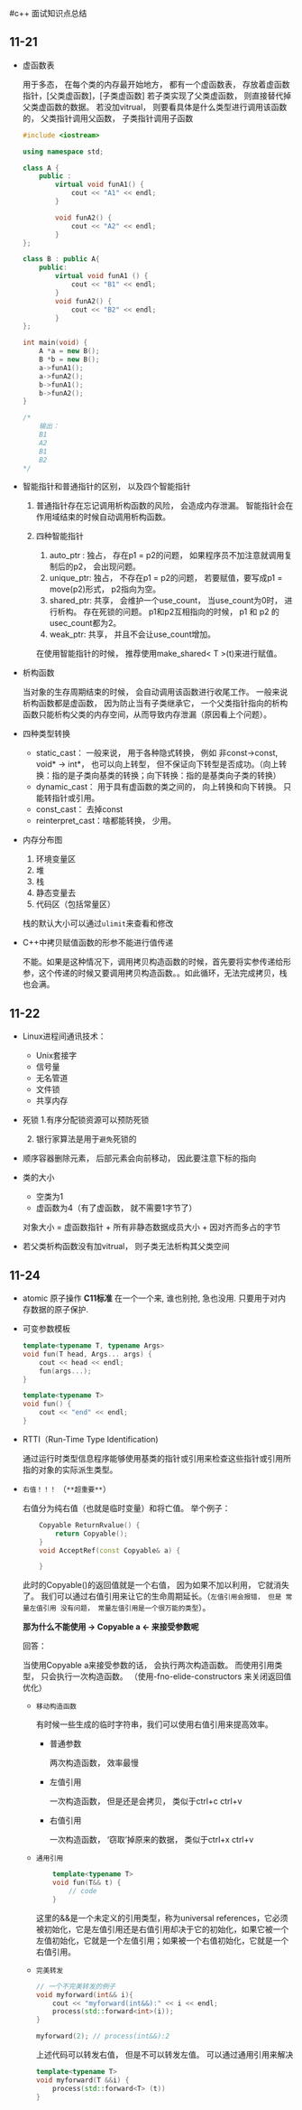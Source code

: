 #c++ 面试知识点总结
## 11-21
 - 虚函数表

    用于多态， 在每个类的内存最开始地方， 都有一个虚函数表， 存放着虚函数指针，[父类虚函数]，[子类虚函数]
    若子类实现了父类虚函数， 则直接替代掉父类虚函数的数据。
    若没加vitrual， 则要看具体是什么类型进行调用该函数的， 父类指针调用父函数， 子类指针调用子函数
    ```C++
    #include <iostream>

    using namespace std;

    class A {
        public :
            virtual void funA1() {
                cout << "A1" << endl;
            }

            void funA2() {
                cout << "A2" << endl;
            }
    };

    class B : public A{
        public:
            virtual void funA1 () {
                cout << "B1" << endl;
            }
            void funA2() {
                cout << "B2" << endl;
            }
    };

    int main(void) {
        A *a = new B();
        B *b = new B();
        a->funA1();
        a->funA2();
        b->funA1();
        b->funA2();
    }

    /* 
        输出：
        B1
        A2
        B1
        B2
    */ 

    ```

 - 智能指针和普通指针的区别， 以及四个智能指针
    1. 普通指针存在忘记调用析构函数的风险， 会造成内存泄漏。
    智能指针会在作用域结束的时候自动调用析构函数。
    2. 四种智能指针

        1. auto_ptr : 独占， 存在p1 = p2的问题， 如果程序员不加注意就调用复制后的p2， 会出现问题。
        2. unique_ptr: 独占， 不存在p1 = p2的问题， 若要赋值，要写成p1 = move(p2)形式， p2指向为空。 
        3. shared_ptr: 共享， 会维护一个use_count， 当use_count为0时， 进行析构。 存在死锁的问题。 p1和p2互相指向的时候， p1 和 p2 的usec_count都为2。
        4. weak_ptr: 共享， 并且不会让use_count增加。

        在使用智能指针的时候， 推荐使用make_shared< T >(t)来进行赋值。

 - 析构函数
    
    当对象的生存周期结束的时候， 会自动调用该函数进行收尾工作。 一般来说析构函数都是虚函数， 因为防止当有子类继承它， 一个父类指针指向的析构函数只能析构父类的内存空间，从而导致内存泄漏（原因看上个问题）。

 - 四种类型转换
     - static_cast： 一般来说， 用于各种隐式转换， 例如 非const->const, void* -> int*， 也可以向上转型， 但不保证向下转型是否成功。（向上转换：指的是子类向基类的转换；向下转换：指的是基类向子类的转换）
     - dynamic_cast： 用于具有虚函数的类之间的， 向上转换和向下转换。 只能转指针或引用。
     - const_cast： 去掉const
     - reinterpret_cast：啥都能转换， 少用。

 - 内存分布图
    1. 环境变量区
    2. 堆
    3. 栈
    4. 静态变量去
    5. 代码区（包括常量区）

    栈的默认大小可以通过``ulimit``来查看和修改

 - C++中拷贝赋值函数的形参不能进行值传递

    不能。如果是这种情况下，调用拷贝构造函数的时候，首先要将实参传递给形参，这个传递的时候又要调用拷贝构造函数。。如此循环，无法完成拷贝，栈也会满。

## 11-22

 - Linux进程间通讯技术：
    - Unix套接字
    - 信号量
    - 无名管道
    - 文件锁
    - 共享内存

 - 死锁
    1.有序分配锁资源可以预防死锁

    2. 银行家算法是用于``避免``死锁的

- 顺序容器删除元素， 后部元素会向前移动， 因此要注意下标的指向

- 类的大小
    - 空类为1
    - 虚函数为4（有了虚函数， 就不需要1字节了）

    对象大小  =  虚函数指针  +   所有非静态数据成员大小   +   因对齐而多占的字节

 - 若父类析构函数没有加vitrual， 则子类无法析构其父类空间

## 11-24

 - atomic 原子操作 **C11标准**
    在一个一个来, 谁也别抢, 急也没用. 只要用于对内存数据的原子保护.

 - 可变参数模板

    ```C++
    template<typename T, typename Args>
    void fun(T head, Args... args) {
        cout << head << endl;
        fun(args...);
    }

    template<typename T>
    void fun() {
        cout << "end" << endl;
    }
    ```

- RTTI（Run-Time Type Identification)

    通过运行时类型信息程序能够使用基类的指针或引用来检查这些指针或引用所指的对象的实际派生类型。

 - ``右值！！！`` （``**超重要**``）

    右值分为纯右值（也就是临时变量）和将亡值。 
    举个例子： 
    ```C++
        Copyable ReturnRvalue() {
            return Copyable(); 
        }
        void AcceptRef(const Copyable& a) {

        }
    ```
    此时的Copyable()的返回值就是一个右值， 因为如果不加以利用， 它就消失了。 我们可以通过右值引用来让它的生命周期延长。（``左值引用会报错， 但是 常量左值引用 没有问题， 常量左值引用是一个很万能的类型``）。 

    **那为什么不能使用 -> Copyable a <- 来接受参数呢**

    回答： 
    
    当使用Copyable a来接受参数的话， 会执行两次构造函数。 而使用引用类型， 只会执行一次构造函数。 （使用-fno-elide-constructors 来关闭返回值优化）

     - ``移动构造函数``
    
        有时候一些生成的临时字符串，我们可以使用右值引用来提高效率。
         
         - 普通参数

            两次构造函数， 效率最慢
         - 左值引用

            一次构造函数， 但是还是会拷贝， 类似于ctrl+c ctrl+v
         - 右值引用

            一次构造函数， ‘窃取’掉原来的数据， 类似于ctrl+x ctrl+v

    - ``通用引用``

        ```C++
            template<typename T>
            void fun(T&& t) {
                // code
            }
        ```
        
        这里的&&是一个未定义的引用类型，称为universal references，它必须被初始化，它是左值引用还是右值引用却决于它的初始化，如果它被一个左值初始化，它就是一个左值引用；如果被一个右值初始化，它就是一个右值引用。

    - ``完美转发``

        ```C++
        // 一个不完美转发的例子
        void myforward(int&& i){
            cout << "myforward(int&&):" << i << endl;
            process(std::forward<int>(i));
        }

        myforward(2); // process(int&&):2
        ```
        上述代码可以转发右值， 但是不可以转发左值。 可以通过通用引用来解决

        ```C++
        template<typename T>
        void myforward(T &&i) {
            process(std::forward<T> (t))
        }
        ```
